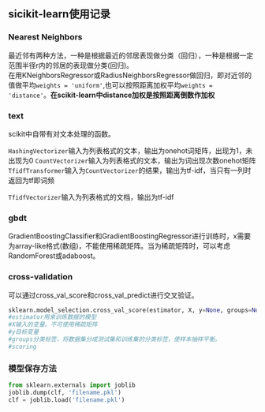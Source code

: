 ## sicikit-learn使用记录

### Nearest Neighbors 

  最近邻有两种方法，一种是根据最近的邻居表现做分类（回归），一种是根据一定范围半径r内的邻居的表现做分类(回归)。  
  在用KNeighborsRegressor或RadiusNeighborsRegressor做回归，即对近邻的值做平均`weights = 'uniform'`,也可以按照距离加权平均`weights = 'distance'`。**在scikit-learn中distance加权是按照距离倒数作加权**

### text

  scikit中自带有对文本处理的函数。

  `HashingVectorizer`输入为列表格式的文本，输出为onehot词矩阵，出现为1，未出现为0
  `CountVectorizer`输入为列表格式的文本，输出为词出现次数onehot矩阵
  `TfidfTransformer`输入为`CountVectorizer`的结果，输出为tf-idf，当只有一列时返回为tf即词频

  `TfidfVectorizer`输入为列表格式的文档，输出为tf-idf

### gbdt

  GradientBoostingClassifier和GradientBoostingRegressor进行训练时，x需要为array-like格式(数组)，不能使用稀疏矩阵。当为稀疏矩阵时，可以考虑RandomForest或adaboost。

### cross-validation

  可以通过cross_val_score和cross_val_predict进行交叉验证。

```python
sklearn.model_selection.cross_val_score(estimator, X, y=None, groups=None, scoring=None, cv=None, n_jobs=1, verbose=0, fit_params=None, pre_dispatch='2*n_jobs')
#estimator用来训练数据的模型
#X输入的变量。不可使用稀疏矩阵
#y目标变量
#groups分类标签，将数据集分成测试集和训练集的分类标签，使样本抽样平衡。
#scoring
```

### 模型保存方法

```python
from sklearn.externals import joblib
joblib.dump(clf, 'filename.pkl') 
clf = joblib.load('filename.pkl') 
```

